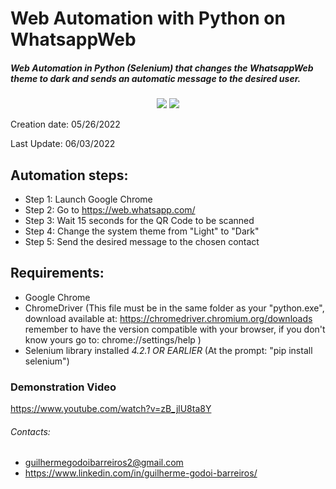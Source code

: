 
# Web Automation with Python on WhatsappWeb
##### Web Automation in Python (Selenium) that changes the WhatsappWeb theme to dark and sends an automatic message to the desired user.

<p align="center" width="100%">
  <img width="" src="https://i.imgur.com/D7hJFVy.png"> <img width="" src="https://i.imgur.com/9gSJX3j.png">
</p>



Creation date: 05/26/2022

Last Update:   06/03/2022

## Automation steps:

- Step 1: Launch Google Chrome
- Step 2: Go to https://web.whatsapp.com/
- Step 3: Wait 15 seconds for the QR Code to be scanned
- Step 4: Change the system theme from "Light" to "Dark"
- Step 5: Send the desired message to the chosen contact

## Requirements:
- Google Chrome
- ChromeDriver (This file must be in the same folder as your "python.exe", download available at: https://chromedriver.chromium.org/downloads remember to have the version compatible with your browser, if you don't know yours go to: chrome://settings/help )
- Selenium library installed *4.2.1 OR EARLIER* (At the prompt: "pip install selenium")

### Demonstration Video
https://www.youtube.com/watch?v=zB_jlU8ta8Y

###### Contacts:
- guilhermegodoibarreiros2@gmail.com
- https://www.linkedin.com/in/guilherme-godoi-barreiros/
